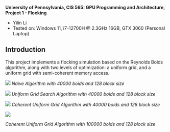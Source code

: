 **University of Pennsylvania, CIS 565: GPU Programming and Architecture,
Project 1 - Flocking**

* Yilin Li 
* Tested on: Windows 11, i7-12700H @ 2.3GHz 16GB, GTX 3060 (Personal Laptop)

## Introduction
This project implements a flocking simulation based on the Reynolds Boids algorithm, along with two levels of optimization: a uniform grid, and a uniform grid with semi-coherent memory access.

![](images/Naive_40000boids.gif)
*Naive Algorithm with 40000 boids and 128 block size*

![](images/Unifrom_40000boids.gif)
*Uniform Grid Search Algorithm with 40000 boids and 128 block size*

![](images/Coherent_40000boids.gif)
*Coherent Uniform Grid Algorithm with 40000 boids and 128 block size*

![](images/Coherent_100000boids.gif)

*Coherent Uniform Grid Algorithm with 100000 boids and 128 block size*
